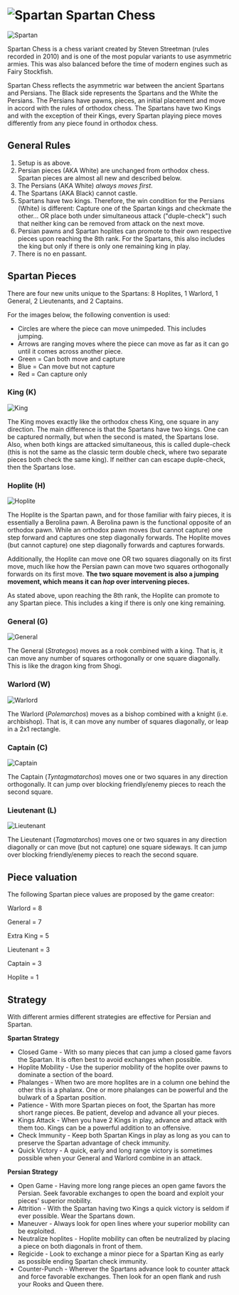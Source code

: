 # ![Spartan](https://github.com/gbtami/pychess-variants/blob/master/static/icons/spartan.svg) Spartan Chess

![Spartan](https://github.com/gbtami/pychess-variants/blob/master/static/images/CVariantsGuide/Spartan.png)

Spartan Chess is a chess variant created by Steven Streetman (rules recorded in 2010) and is one of the most popular variants to use asymmetric armies. This was also balanced before the time of modern engines such as Fairy Stockfish. 

Spartan Chess reflects the asymmetric war between the ancient Spartans and Persians. The Black side represents the Spartans and the White the Persians. The Persians have pawns, pieces, an initial placement and move in accord with the rules of orthodox chess. The Spartans have two Kings and with the exception of their Kings, every Spartan playing piece moves differently from any piece found in orthodox chess.
 
## General Rules
1.	Setup is as above.
2.	Persian pieces (AKA White) are unchanged from orthodox chess. Spartan pieces are almost all new and described below.
3.	The Persians (AKA White) *always moves first*.
4.	The Spartans (AKA Black) cannot castle.
5.	Spartans have two kings. Therefore, the win condition for the Persians (White) is different: Capture one of the Spartan kings and checkmate the other... OR place both under simultaneous attack ("duple-check") such that neither king can be removed from attack on the next move.
6.	Persian pawns and Spartan hoplites can promote to their own respective pieces upon reaching the 8th rank. For the Spartans, this also includes the king but only if there is only one remaining king in play.
7.	There is no en passant.

## Spartan Pieces
There are four new units unique to the Spartans: 8 Hoplites, 1 Warlord, 1 General, 2 Lieutenants, and 2 Captains.

For the images below, the following convention is used:
* Circles are where the piece can move unimpeded. This includes jumping.
* Arrows are ranging moves where the piece can move as far as it can go until it comes across another piece.
* Green = Can both move and capture
* Blue = Can move but not capture
* Red = Can capture only

### King (K)

![King](https://github.com/gbtami/pychess-variants/blob/master/static/images/CVariantsGuide/SpartanKing.png)
 
The King moves exactly like the orthodox chess King, one square in any direction. The main difference is that the Spartans have two kings. One can be captured normally, but when the second is mated, the Spartans lose. Also, when both kings are attacked simultaneous, this is called duple-check (this is not the same as the classic term double check, where two separate pieces both check the same king). If neither can can escape duple-check, then the Spartans lose.

### Hoplite (H)

![Hoplite](https://github.com/gbtami/pychess-variants/blob/master/static/images/CVariantsGuide/SpartanHoplite.png)
 
The Hoplite is the Spartan pawn, and for those familiar with fairy pieces, it is essentially a Berolina pawn. A Berolina pawn is the functional opposite of an orthodox pawn. While an orthodox pawn moves (but cannot capture) one step forward and captures one step diagonally forwards. The Hoplite moves (but cannot capture) one step diagonally forwards and captures forwards.

Additionally, the Hoplite can move one OR two squares diagonally on its first move, much like how the Persian pawn can move two squares orthogonally forwards on its first move. **The two square movement is also a jumping movement, which means it can *hop* over intervening pieces.**

As stated above, upon reaching the 8th rank, the Hoplite can promote to any Spartan piece. This includes a king if there is only one king remaining.

### General (G)

![General](https://github.com/gbtami/pychess-variants/blob/master/static/images/CVariantsGuide/SpartanGeneral.png)
 
The General (*Strategos*) moves as a rook combined with a king. That is, it can move any number of squares orthogonally or one square diagonally. This is like the dragon king from Shogi.

### Warlord (W)

![Warlord](https://github.com/gbtami/pychess-variants/blob/master/static/images/CVariantsGuide/SpartanWarlord.png)
 
The Warlord (*Polemarchos*) moves as a bishop combined with a knight (i.e. archbishop). That is, it can move any number of squares diagonally, or leap in a 2x1 rectangle.

### Captain (C)

![Captain](https://github.com/gbtami/pychess-variants/blob/master/static/images/CVariantsGuide/SpartanCaptain.png)
 
The Captain (*Tyntagmatarchos*) moves one or two squares in any direction orthogonally. It can jump over blocking friendly/enemy pieces to reach the second square.

### Lieutenant (L)

![Lieutenant](https://github.com/gbtami/pychess-variants/blob/master/static/images/CVariantsGuide/SpartanLieutenant.png)
 
The Lieutenant (*Tagmatarchos*) moves one or two squares in any direction diagonally or can move (but not capture) one square sideways. It can jump over blocking friendly/enemy pieces to reach the second square. 
 
## Piece valuation

The following Spartan piece values are proposed by the game creator:

Warlord = 8

General = 7

Extra King = 5

Lieutenant = 3

Captain = 3

Hoplite = 1

## Strategy
With different armies different strategies are effective for Persian and Spartan.

**Spartan Strategy**
* Closed Game - With so many pieces that can jump a closed game favors the Spartan. It is often best to avoid exchanges when possible.
* Hoplite Mobility - Use the superior mobility of the hoplite over pawns to dominate a section of the board.
* Phalanges - When two are more hoplites are in a column one behind the other this is a phalanx. One or more phalanges can be powerful and the bulwark of a Spartan position.
* Patience - With more Spartan pieces on foot, the Spartan has more short range pieces. Be patient, develop and advance all your pieces.
* Kings Attack - When you have 2 Kings in play, advance and attack with them too. Kings can be a powerful addition to an offensive.
* Check Immunity - Keep both Spartan Kings in play as long as you can to preserve the Spartan advantage of check immunity.
* Quick Victory - A quick, early and long range victory is sometimes possible when your General and Warlord combine in an attack.

**Persian Strategy**
* Open Game - Having more long range pieces an open game favors the Persian. Seek favorable exchanges to open the board and exploit your pieces' superior mobility.
* Attrition - With the Spartan having two Kings a quick victory is seldom if ever possible. Wear the Spartans down.
* Maneuver - Always look for open lines where your superior mobility can be exploited.
* Neutralize hoplites - Hoplite mobility can often be neutralized by placing a piece on both diagonals in front of them.
* Regicide - Look to exchange a minor piece for a Spartan King as early as possible ending Spartan check immunity.
* Counter-Punch - Wherever the Spartans advance look to counter attack and force favorable exchanges. Then look for an open flank and rush your Rooks and Queen there.

